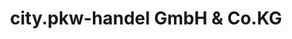 ---
title: "city.pkw-handel GmbH & Co.KG"
url: /wetzlar/city-pkw-handel-gmbh-und-co-kg/
shop: Autohaus
---